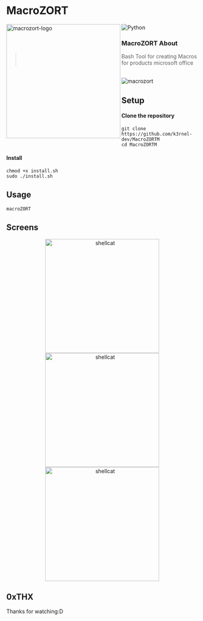 # MacroZORT
<img alt="macrozort-logo" align="left" width="300" height="300" src="https://github.com/K3rnel-Dev/MacroZORTM/blob/main/screens/zort.png">

![Python](https://img.shields.io/badge/Language-Python-blue?style=for-the-badge&logo=python)

### MacroZORT About
> Bash Tool for creating Macros for products microsoft office
</br>

<img alt="macrozort" align="center" src="https://github.com/K3rnel-Dev/MacroZORTM/blob/main/screens/1.png">


## Setup

#### Clone the repository
```shell
git clone https://github.com/k3rnel-dev/MacroZORTM
cd MacroZORTM
```

#### Install
```shell
chmod +x install.sh
sudo ./install.sh
```

## Usage
```shell
macroZORT 
```

## Screens
<p float="left" align="center">
  <img alt="shellcat" width="300" src="https://github.com/K3rnel-Dev/MacroZORTM/blob/main/screens/1.png">
  <img alt="shellcat" width="300" src="https://github.com/K3rnel-Dev/MacroZORTM/blob/main/screens/2.png">
  <img alt="shellcat" width="300" src="https://github.com/K3rnel-Dev/MacroZORTM/blob/main/screens/3.png">
</p> 

## 0xTHX
Thanks for watching:D
